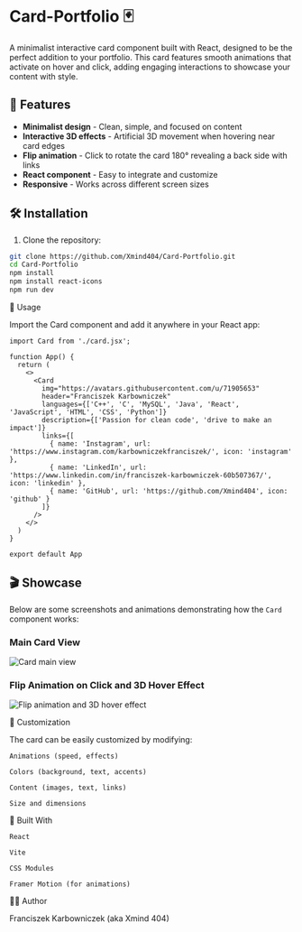 # Card-Portfolio 🃏

A minimalist interactive card component built with React, designed to be the perfect addition to your portfolio. This card features smooth animations that activate on hover and click, adding engaging interactions to showcase your content with style.

## 🚀 Features

- **Minimalist design** - Clean, simple, and focused on content
- **Interactive 3D effects** - Artificial 3D movement when hovering near card edges
- **Flip animation** - Click to rotate the card 180° revealing a back side with links
- **React component** - Easy to integrate and customize
- **Responsive** - Works across different screen sizes

## 🛠️ Installation

1. Clone the repository:
```bash
git clone https://github.com/Xmind404/Card-Portfolio.git
cd Card-Portfolio
npm install
npm install react-icons
npm run dev
```


🧩 Usage

Import the Card component and add it anywhere in your React app:

```React
import Card from './card.jsx';

function App() {
  return (
    <>
      <Card 
        img="https://avatars.githubusercontent.com/u/71905653"
        header="Franciszek Karbowniczek"
        languages={['C++', 'C', 'MySQL', 'Java', 'React', 'JavaScript', 'HTML', 'CSS', 'Python']}
        description={['Passion for clean code', 'drive to make an impact']}
        links={[
          { name: 'Instagram', url: 'https://www.instagram.com/karbowniczekfranciszek/', icon: 'instagram' },
          { name: 'LinkedIn', url: 'https://www.linkedin.com/in/franciszek-karbowniczek-60b507367/', icon: 'linkedin' },
          { name: 'GitHub', url: 'https://github.com/Xmind404', icon: 'github' }
        ]}
      />
    </>
  )
}

export default App
```


## 🎬 Showcase

Below are some screenshots and animations demonstrating how the `Card` component works:

### Main Card View

![Card main view](./card-main-view.png)

### Flip Animation on Click and 3D Hover Effect

![Flip animation and 3D hover effect](./card-animation.gif)



🎨 Customization

The card can be easily customized by modifying:

    Animations (speed, effects)

    Colors (background, text, accents)

    Content (images, text, links)

    Size and dimensions


🔧 Built With

    React

    Vite

    CSS Modules

    Framer Motion (for animations)

    
👨‍💻 Author

Franciszek Karbowniczek (aka Xmind 404)
